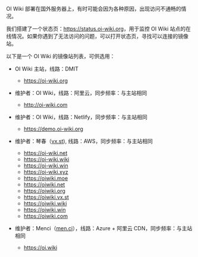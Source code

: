 OI Wiki 部署在国外服务器上，有时可能会因为各种原因，出现访问不通畅的情况。

我们搭建了一个状态页：<https://status.oi-wiki.org>，用于监控 OI Wiki 站点的在线情况。如果你遇到了无法访问的问题，可以打开状态页，寻找可以连接的镜像站。

以下是一个 OI Wiki 的镜像站列表，可供选用：

-   OI Wiki 主站，线路：DMIT
    -   <https://oi-wiki.org>

-   维护者：OI Wiki，线路：阿里云，同步频率：与主站相同
    -   <http://oi-wiki.com>

-   维护者：OI Wiki，线路：Netlify，同步频率：与主站相同
    -   <https://demo.oi-wiki.org>

-   维护者：琴春（[vx.st](https://vx.st)), 线路：AWS，同步频率：与主站相同
    -   <https://oi-wiki.net>
    -   <https://oi-wiki.wiki>
    -   <https://oi-wiki.win>
    -   <https://oi-wiki.xyz>
    -   <https://oiwiki.moe>
    -   <https://oiwiki.net>
    -   <https://oiwiki.org>
    -   <https://oiwiki.vx.st>
    -   <https://oiwiki.wiki>
    -   <https://oiwiki.win>
    -   <https://oiwiki.com>

-   维护者：Menci（[men.ci](https://men.ci)），线路：Azure + 阿里云 CDN，同步频率：与主站相同
    -   <https://oi.wiki>
